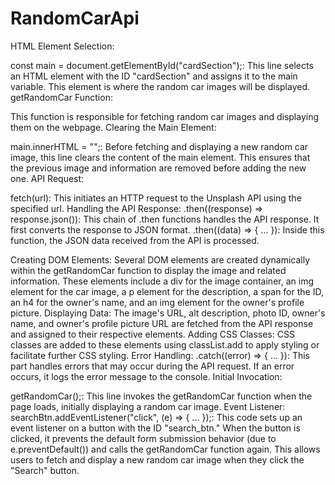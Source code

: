 # RandomCarApi

HTML Element Selection:

const main = document.getElementById("cardSection");: This line selects an HTML element with the ID "cardSection" and assigns it to the main variable. This element is where the random car images will be displayed.
getRandomCar Function:

This function is responsible for fetching random car images and displaying them on the webpage.
Clearing the Main Element:

main.innerHTML = "";: Before fetching and displaying a new random car image, this line clears the content of the main element. This ensures that the previous image and information are removed before adding the new one.
API Request:

fetch(url): This initiates an HTTP request to the Unsplash API using the specified url.
Handling the API Response:
.then((response) => response.json()): This chain of .then functions handles the API response. It first converts the response to JSON format.
.then((data) => { ... }): Inside this function, the JSON data received from the API is processed.

Creating DOM Elements:
Several DOM elements are created dynamically within the getRandomCar function to display the image and related information. These elements include a div for the image container, an img element for the car image, a p element for the description, a span for the ID, an h4 for the owner's name, and an img element for the owner's profile picture.
Displaying Data:
The image's URL, alt description, photo ID, owner's name, and owner's profile picture URL are fetched from the API response and assigned to their respective elements.
Adding CSS Classes:
CSS classes are added to these elements using classList.add to apply styling or facilitate further CSS styling.
Error Handling:
.catch((error) => { ... }): This part handles errors that may occur during the API request. If an error occurs, it logs the error message to the console.
Initial Invocation:

getRandomCar();: This line invokes the getRandomCar function when the page loads, initially displaying a random car image.
Event Listener:
searchBtn.addEventListener("click", (e) => { ... });: This code sets up an event listener on a button with the ID "search_btn." When the button is clicked, it prevents the default form submission behavior (due to e.preventDefault()) and calls the getRandomCar function again. This allows users to fetch and display a new random car image when they click the "Search" button.
